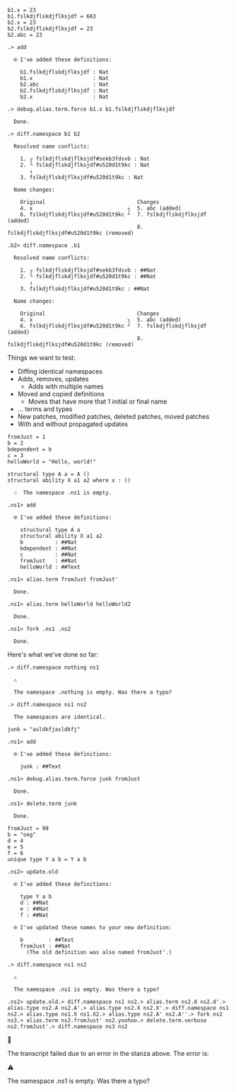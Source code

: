 ```unison
b1.x = 23
b1.fslkdjflskdjflksjdf = 663
b2.x = 23
b2.fslkdjflskdjflksjdf = 23
b2.abc = 23
```

```ucm
.> add

  ⍟ I've added these definitions:

    b1.fslkdjflskdjflksjdf : Nat
    b1.x                   : Nat
    b2.abc                 : Nat
    b2.fslkdjflskdjflksjdf : Nat
    b2.x                   : Nat

.> debug.alias.term.force b1.x b1.fslkdjflskdjflksjdf

  Done.

```
```ucm
.> diff.namespace b1 b2

  Resolved name conflicts:

    1. ┌ fslkdjflskdjflksjdf#sekb3fdsvb : Nat
    2. └ fslkdjflskdjflksjdf#u520d1t9kc : Nat
       ↓
    3. fslkdjflskdjflksjdf#u520d1t9kc : Nat

  Name changes:

    Original                             Changes
    4. x                              ┐  5. abc (added)
    6. fslkdjflskdjflksjdf#u520d1t9kc ┘  7. fslkdjflskdjflksjdf (added)
                                         8. fslkdjflskdjflksjdf#u520d1t9kc (removed)

.b2> diff.namespace .b1

  Resolved name conflicts:

    1. ┌ fslkdjflskdjflksjdf#sekb3fdsvb : ##Nat
    2. └ fslkdjflskdjflksjdf#u520d1t9kc : ##Nat
       ↓
    3. fslkdjflskdjflksjdf#u520d1t9kc : ##Nat

  Name changes:

    Original                             Changes
    4. x                              ┐  5. abc (added)
    6. fslkdjflskdjflksjdf#u520d1t9kc ┘  7. fslkdjflskdjflksjdf (added)
                                         8. fslkdjflskdjflksjdf#u520d1t9kc (removed)

```
Things we want to test:

* Diffing identical namespaces
* Adds, removes, updates
  * Adds with multiple names
* Moved and copied definitions
  * Moves that have more that 1 initial or final name
* ... terms and types
* New patches, modified patches, deleted patches, moved patches
* With and without propagated updates

```unison
fromJust = 1
b = 2
bdependent = b
c = 3
helloWorld = "Hello, world!"

structural type A a = A ()
structural ability X a1 a2 where x : ()
```

```ucm
  ☝️  The namespace .ns1 is empty.

.ns1> add

  ⍟ I've added these definitions:

    structural type A a
    structural ability X a1 a2
    b          : ##Nat
    bdependent : ##Nat
    c          : ##Nat
    fromJust   : ##Nat
    helloWorld : ##Text

.ns1> alias.term fromJust fromJust'

  Done.

.ns1> alias.term helloWorld helloWorld2

  Done.

.ns1> fork .ns1 .ns2

  Done.

```
Here's what we've done so far:

```ucm
.> diff.namespace nothing ns1

  ⚠️

  The namespace .nothing is empty. Was there a typo?

```
```ucm
.> diff.namespace ns1 ns2

  The namespaces are identical.

```
```unison
junk = "asldkfjasldkfj"
```

```ucm
.ns1> add

  ⍟ I've added these definitions:

    junk : ##Text

.ns1> debug.alias.term.force junk fromJust

  Done.

.ns1> delete.term junk

  Done.

```
```unison
fromJust = 99
b = "oog"
d = 4
e = 5
f = 6
unique type Y a b = Y a b
```

```ucm
.ns2> update.old

  ⍟ I've added these definitions:

    type Y a b
    d : ##Nat
    e : ##Nat
    f : ##Nat

  ⍟ I've updated these names to your new definition:

    b        : ##Text
    fromJust : ##Nat
      (The old definition was also named fromJust'.)

.> diff.namespace ns1 ns2

  ⚠️

  The namespace .ns1 is empty. Was there a typo?

```

```ucm
.ns2> update.old.> diff.namespace ns1 ns2.> alias.term ns2.d ns2.d'.> alias.type ns2.A ns2.A'.> alias.type ns2.X ns2.X'.> diff.namespace ns1 ns2.> alias.type ns1.X ns1.X2.> alias.type ns2.A' ns2.A''.> fork ns2 ns3.> alias.term ns2.fromJust' ns2.yoohoo.> delete.term.verbose ns2.fromJust'.> diff.namespace ns3 ns2
```


🛑

The transcript failed due to an error in the stanza above. The error is:


  ⚠️

  The namespace .ns1 is empty. Was there a typo?
